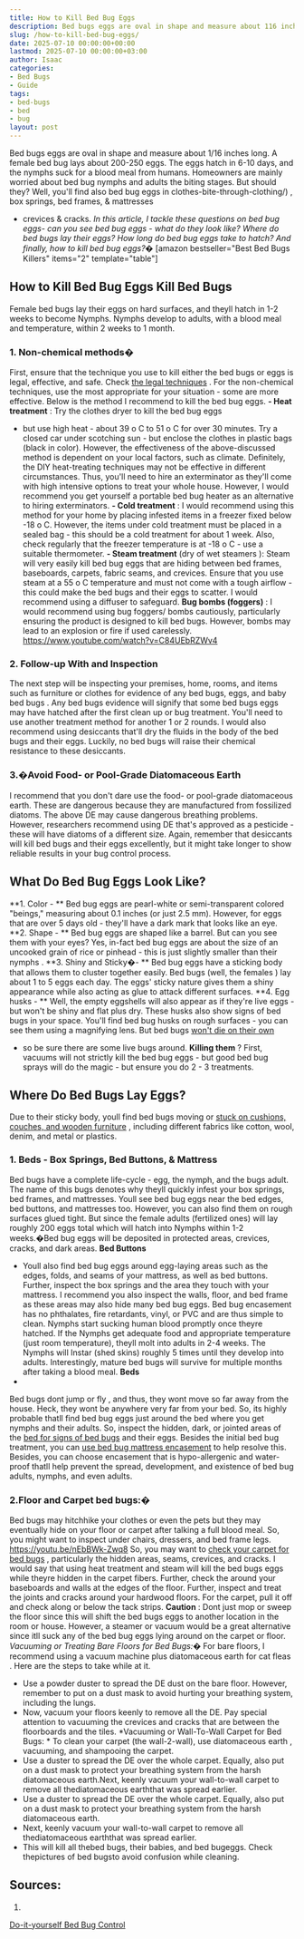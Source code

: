 ```yaml
---
title: How to Kill Bed Bug Eggs
description: Bed bugs eggs are oval in shape and measure about 116 inches long. A female bed bug lays about 200-250 eggs. The eggs hatch in 6-10 days, and the nymphs suck...
slug: /how-to-kill-bed-bug-eggs/
date: 2025-07-10 00:00:00+00:00
lastmod: 2025-07-10 00:00:00+03:00
author: Isaac
categories:
- Bed Bugs
- Guide
tags:
- bed-bugs
- bed
- bug
layout: post
---
```

Bed bugs eggs
are oval in shape and measure about 1/16 inches long. A female bed bug lays about 200-250 eggs. The eggs hatch in 6-10 days, and the nymphs suck for a blood meal from humans.
Homeowners are mainly worried about bed bug nymphs and adults  the biting stages. But should they?
Well, you'll find also bed bug eggs in
clothes-bite-through-clothing/)
, box springs, bed frames, &
mattresses
- crevices & cracks.
*In this article, I tackle these questions on bed bug eggs- can you see bed bug eggs - what do they look like? Where do bed bugs lay their eggs? How long do bed bug eggs take to hatch? And finally, how to kill bed bug eggs?�*
[amazon bestseller="Best Bed Bugs Killers" items="2" template="table"]
## How to Kill Bed Bug Eggs  Kill Bed Bugs
Female bed bugs lay their eggs on hard surfaces, and theyll hatch in 1-2 weeks to become Nymphs. Nymphs develop to adults, with a blood meal and temperature, within 2 weeks to 1 month.
### **1. Non-chemical methods�**
First, ensure that the technique you use to kill either the bed bugs or eggs is legal, effective, and safe. Check
[the legal techniques](https://www.epa.gov/bedbugs/stay-legal-and-safe-treating-bed-bugs)
.
For the non-chemical techniques, use the most appropriate for your situation - some are more effective. Below is the method I recommend to
kill the bed bug
eggs.
**- Heat treatment**
: Try the
clothes dryer to kill the bed bug eggs
- but use high heat - about 39
o
C to 51
o
C for over 30 minutes. Try a closed car under scotching sun - but enclose the clothes in plastic bags (black in color).
However, the effectiveness of the above-discussed method is dependent on your local factors, such as climate. Definitely, the DIY heat-treating techniques may not be effective in different circumstances.
Thus, you'll need to hire an exterminator as they'll come with high intensive options to treat your whole house. However, I would recommend you get yourself a
portable bed bug heater
as an alternative to hiring exterminators.
**- Cold treatment**
: I would recommend using this method for your home by placing infested items in a freezer fixed below -18
o
C.
However, the items under cold treatment must be placed in a sealed bag - this should be a cold treatment for about 1 week.
Also, check regularly that the freezer temperature is at -18
o
C - use a suitable thermometer.
**- Steam treatment**
(dry of wet
steamers
): Steam will very easily kill bed bug eggs that are hiding between bed frames, baseboards, carpets, fabric seams, and crevices.
Ensure that you use steam at a 55
o
C temperature and must not come with a tough airflow - this could make the bed bugs and their eggs to scatter. I would recommend using a diffuser to safeguard.
**Bug bombs (foggers)**
: I would recommend using
bug foggers/ bombs
cautiously, particularly ensuring the product is designed to kill bed bugs. However, bombs may lead to an explosion or fire if used carelessly.
https://www.youtube.com/watch?v=C84UEbRZWv4
### 2. Follow-up With and Inspection
The next step will be inspecting your premises, home, rooms, and items such as furniture or clothes for evidence of any bed bugs, eggs, and
baby bed bugs
.
Any bed bugs evidence will signify that some bed bugs eggs may have hatched after the first clean up or bug treatment. You'll need to use another treatment method for another 1 or 2 rounds.
I would also recommend using desiccants that'll dry the fluids in the body of the bed bugs and their eggs. Luckily, no bed bugs will raise their chemical resistance to these desiccants.
### 3.�Avoid Food- or Pool-Grade Diatomaceous Earth
I recommend that you don't dare use the food- or pool-grade diatomaceous earth. These are dangerous because they are manufactured from fossilized diatoms.
The above DE may cause dangerous breathing problems. However, researchers recommend using DE that's approved as a pesticide - these will have diatoms of a different size.
Again, remember that
desiccants will kill bed bugs
and their eggs excellently, but it might take longer to show reliable results in your bug control process.
## What Do Bed Bug Eggs Look Like?
**1. Color - **
Bed bug eggs
are pearl-white or semi-transparent colored "beings," measuring about 0.1 inches (or just 2.5 mm).
However, for eggs that are over 5 days old - they'll have a dark mark that looks like an eye.
**2. Shape - **
Bed bug eggs are shaped like a barrel. But can you see them with your eyes?
Yes, in-fact bed bug eggs are about the size of an uncooked grain of rice or pinhead - this is just slightly smaller than
their nymphs
.
**3. Shiny and Sticky�- **
Bed bug eggs have a sticking body that allows them to cluster together easily.
Bed bugs (well, the females
) lay about 1 to 5 eggs each day.
The eggs' sticky nature gives them a shiny appearance while also acting as glue to attack different surfaces.
**4. Egg husks - **
Well, the empty eggshells will also appear as if they're live eggs - but won't be shiny and flat plus dry. These husks also show signs of
bed bugs
in your space.
You'll find
bed bug husks on rough surfaces - you can see
them using a magnifying lens. But bed bugs
[won't die on their own](https://entomologytoday.org/2016/11/17/which-insecticide-spray-should-you-use-for-bed-bug-eggs/)
- so be sure there are some live bugs around.
**Killing them**
? First, vacuums will not strictly kill the bed bug eggs - but good
bed bug sprays
will do the magic - but ensure you do 2 - 3 treatments.
## Where Do Bed Bugs Lay Eggs?
Due to their sticky body, youll find bed bugs moving or
[stuck on cushions, couches, and wooden furniture](https://www.epa.gov/bedbugs/how-find-bed-bugs)
, including different fabrics like cotton, wool, denim, and metal or plastics.
### 1. Beds - Box Springs, Bed Buttons, & Mattress
Bed bugs have a complete life-cycle - egg, the nymph, and the bugs adult. The name of this bugs denotes why theyll quickly infest your box springs, bed frames, and mattresses.
Youll see bed bug eggs near the bed edges, bed buttons, and mattresses too. However, you can also find them on rough surfaces glued tight.
But since the female adults (fertilized ones) will lay roughly 200 eggs total  which will hatch into Nymphs within 1-2 weeks.�Bed bug eggs will be deposited in protected areas, crevices, cracks, and dark areas.
**Bed Buttons**
- Youll also find bed bug eggs around egg-laying areas such as the edges, folds, and seams of your mattress, as well as bed buttons. Further, inspect the box springs and the area they touch with your mattress.
I recommend you also inspect the walls, floor, and bed frame as these areas may also hide many bed bug eggs.
Bed bug encasement
has no phthalates, fire retardants, vinyl, or PVC  and are thus simple to clean.
Nymphs start sucking human blood promptly once theyre hatched. If the Nymphs get adequate food and appropriate temperature (just room temperature), theyll molt into adults in 2-4 weeks.
The Nymphs will Instar (shed skins) roughly 5 times until they develop into adults. Interestingly, mature
bed bugs will survive
for multiple months after taking a blood meal.
**Beds**
-
Bed bugs dont jump or fly
, and thus, they wont move so far away from the house. Heck, they wont be anywhere very far from your bed.
So, its highly probable thatll
find bed bug
eggs just around the bed where you get nymphs and their adults. So, inspect the hidden, dark, or jointed areas of the
[bed for signs of bed bugs](https://pestpolicy.com/what-does-bed-bug-poop-look-like/)
and their eggs.
Besides the initial bed bug treatment, you can
[use bed bug mattress encasement](https://pestpolicy.com/best-bed-bug-mattress-encasements/)
to help resolve this. Besides, you can choose encasement that is hypo-allergenic and water-proof thatll help prevent the spread, development, and
existence of bed bug
adults, nymphs, and even adults.
### 2.**Floor and Carpet bed bugs:�**
Bed bugs may hitchhike your clothes or even the pets
 but they may eventually hide on your floor or carpet
after talking a full blood meal. So, you might want to inspect under chairs, dressers, and bed frame legs.
https://youtu.be/nEbBWk-Zwq8
So, you may want to
[check your carpet for bed bugs](https://pestpolicy.com/can-bed-bugs-live-in-carpet/)
, particularly the hidden areas, seams, crevices, and cracks. I would say that using heat treatment and steam will
kill the bed bugs
eggs while theyre hidden in the carpet fibers.
Further, check the around your baseboards and walls at the edges of the floor. Further, inspect and treat the joints and cracks around your hardwood floors. For the carpet, pull it off and check along or below the tack strips.
**Caution**
: Dont just mop or sweep the floor since this will shift the bed bugs eggs to another location in the room or house.
However, a steamer or vacuum would be a great alternative since itll suck any of the bed bug eggs lying around on the carpet or floor.
*Vacuuming or Treating Bare Floors for Bed Bugs:�*
For bare floors, I recommend using a vacuum machine plus
diatomaceous earth for cat fleas
. Here are the steps to take while at it.
- Use a powder duster to spread the DE dust on the bare floor. However, remember to put on a dust mask to avoid hurting your breathing system, including the lungs.
- Now, vacuum your floors keenly to remove all the DE. Pay special attention to vacuuming the crevices and cracks that are between the floorboards and the tiles.
*Vacuuming or Wall-To-Wall Carpet for Bed Bugs: *
To clean your carpet (the wall-2-wall), use
diatomaceous earth
, vacuuming, and shampooing the carpet.
- Use a duster to spread the DE over the whole carpet. Equally, also put on a dust mask to protect your breathing system from the harsh diatomaceous earth.Next, keenly vacuum your wall-to-wall carpet to remove all thediatomaceous earththat was spread earlier.
- Use a duster to spread the DE over the whole carpet. Equally, also put on a dust mask to protect your breathing system from the harsh diatomaceous earth.
- Next, keenly vacuum your wall-to-wall carpet to remove all thediatomaceous earththat was spread earlier.
- This will kill all thebed bugs, their babies, and bed bugeggs. Check thepictures of bed bugsto avoid confusion while cleaning.
## Sources:
1.
[Do-it-yourself Bed Bug Control](https://www.epa.gov/bedbugs/do-it-yourself-bed-bug-control)